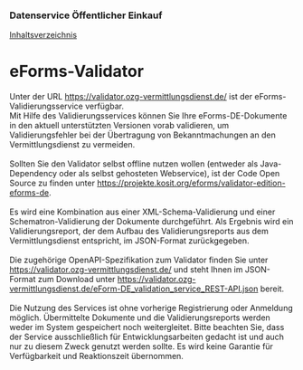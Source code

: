 ### Datenservice Öffentlicher Einkauf
[Inhaltsverzeichnis](/documentation/documentation.md)
<br>

# eForms-Validator

Unter der URL https://validator.ozg-vermittlungsdienst.de/ ist der eForms-Validierungsservice verfügbar.<br>
Mit Hilfe des Validierungsservices können Sie Ihre eForms-DE-Dokumente in den aktuell unterstützten Versionen vorab validieren, um Validierungsfehler bei der Übertragung von Bekanntmachungen an den Vermittlungsdienst zu vermeiden.
<br><br>
Sollten Sie den Validator selbst offline nutzen wollen (entweder als Java-Dependency oder als selbst gehosteten Webservice), ist der Code Open Source zu  finden unter https://projekte.kosit.org/eforms/validator-edition-eforms-de. 
<br><br>
Es wird eine Kombination aus einer XML-Schema-Validierung und einer Schematron-Validierung der Dokumente durchgeführt. Als Ergebnis wird ein Validierungsreport, der dem Aufbau des Validierungsreports aus dem Vermittlungsdienst entspricht, im JSON-Format zurückgegeben.
<br><br>
Die zugehörige OpenAPI-Spezifikation zum Validator finden Sie unter https://validator.ozg-vermittlungsdienst.de/ und steht Ihnen im JSON-Format zum Download unter https://validator.ozg-vermittlungsdienst.de/eForm-DE_validation_service_REST-API.json bereit.
<br><br>
Die Nutzung des Services ist ohne vorherige Registrierung oder Anmeldung möglich.
Übermittelte Dokumente und die Validierungsreports werden weder im System gespeichert noch weitergleitet.
Bitte beachten Sie, dass der Service ausschließlich für Entwicklungsarbeiten gedacht ist und auch nur zu diesem Zweck genutzt werden sollte. Es wird keine Garantie für Verfügbarkeit und Reaktionszeit übernommen.

